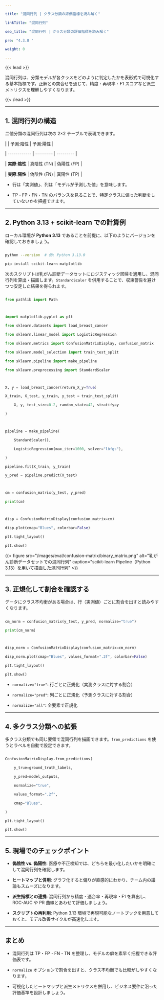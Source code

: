 ```yaml
---

title: "混同行列 | クラス分類の評価指標を読み解く"

linkTitle: "混同行列"

seo_title: "混同行列 | クラス分類の評価指標を読み解く"

pre: "4.3.0 "

weight: 0

---
```




{{< lead >}}

混同行列は、分類モデルが各クラスをどのように判定したかを表形式で可視化する基本指標です。正解との突合せを通じて、精度・再現率・F1 スコアなど派生メトリクスを理解しやすくなります。

{{< /lead >}}



---



## 1. 混同行列の構造



二値分類の混同行列は次の 2×2 テーブルで表現できます。



|              | 予測:陰性 | 予測:陽性 |

| ------------ | --------- | --------- |

| **実際:陰性** | 真陰性 (TN) | 偽陽性 (FP) |

| **実際:陽性** | 偽陰性 (FN) | 真陽性 (TP) |



- 行は「実測値」、列は「モデルが予測した値」を意味します。

- TP・FP・FN・TN のバランスを見ることで、特定クラスに偏った判断をしていないかを把握できます。



---



## 2. Python 3.13 + scikit-learn での計算例



ローカル環境が **Python 3.13** であることを前提に、以下のようにバージョンを確認しておきましょう。



```bash

python --version  # 例: Python 3.13.0

pip install scikit-learn matplotlib

```



次のスクリプトは乳がん診断データセットにロジスティック回帰を適用し、混同行列を算出・描画します。`StandardScaler` を併用することで、収束警告を避けつつ安定した結果を得られます。



```python

from pathlib import Path



import matplotlib.pyplot as plt

from sklearn.datasets import load_breast_cancer

from sklearn.linear_model import LogisticRegression

from sklearn.metrics import ConfusionMatrixDisplay, confusion_matrix

from sklearn.model_selection import train_test_split

from sklearn.pipeline import make_pipeline

from sklearn.preprocessing import StandardScaler



X, y = load_breast_cancer(return_X_y=True)

X_train, X_test, y_train, y_test = train_test_split(

    X, y, test_size=0.2, random_state=42, stratify=y

)



pipeline = make_pipeline(

    StandardScaler(),

    LogisticRegression(max_iter=1000, solver="lbfgs"),

)

pipeline.fit(X_train, y_train)

y_pred = pipeline.predict(X_test)



cm = confusion_matrix(y_test, y_pred)

print(cm)



disp = ConfusionMatrixDisplay(confusion_matrix=cm)

disp.plot(cmap="Blues", colorbar=False)

plt.tight_layout()

plt.show()

```



{{< figure src="/images/eval/confusion-matrix/binary_matrix.png" alt="乳がん診断データセットでの混同行列" caption="scikit-learn Pipeline（Python 3.13）を用いて描画した混同行列" >}}



---



## 3. 正規化して割合を確認する



データにクラス不均衡がある場合は、行（実測値）ごとに割合を出すと読みやすくなります。



```python

cm_norm = confusion_matrix(y_test, y_pred, normalize="true")

print(cm_norm)



disp_norm = ConfusionMatrixDisplay(confusion_matrix=cm_norm)

disp_norm.plot(cmap="Blues", values_format=".2f", colorbar=False)

plt.tight_layout()

plt.show()

```



- `normalize="true"`: 行ごとに正規化（実測クラスに対する割合）

- `normalize="pred"`: 列ごとに正規化（予測クラスに対する割合）

- `normalize="all"`: 全要素で正規化



---



## 4. 多クラス分類への拡張



多クラス分類でも同じ要領で混同行列を描画できます。`from_predictions` を使うとラベルを自動で設定できます。



```python

ConfusionMatrixDisplay.from_predictions(

    y_true=ground_truth_labels,

    y_pred=model_outputs,

    normalize="true",

    values_format=".2f",

    cmap="Blues",

)

plt.tight_layout()

plt.show()

```



---



## 5. 現場でのチェックポイント



- **偽陰性 vs. 偽陽性**: 医療や不正検知では、どちらを最小化したいかを明確にして混同行列を確認します。

- **ヒートマップと併用**: グラフ化すると偏りが直感的にわかり、チーム内の議論もスムーズになります。

- **派生指標との連携**: 混同行列から精度・適合率・再現率・F1 を算出し、ROC-AUC や PR 曲線とあわせて評価しましょう。

- **スクリプトの再利用**: Python 3.13 環境で再現可能なノートブックを用意しておくと、モデル改善サイクルが高速化します。



---



## まとめ



- 混同行列は TP・FP・FN・TN を整理し、モデルの癖を素早く把握できる評価表です。

- `normalize` オプションで割合を出すと、クラス不均衡でも比較がしやすくなります。

- 可視化したヒートマップと派生メトリクスを併用し、ビジネス要件に沿った評価基準を設計しましょう。

